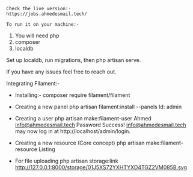     Check the live version:- 
    https://jobs.ahmedesmail.tech/
    
    To run it on your machine:-
1) You will need php
2) composer
3) localdb

Set up localdb, run migrations, then php artisan serve.



If you have any issues feel free to reach out.



Integrating Filament:-

- Installing:-
composer require filament/filament

- Creating a new panel
php artisan filament:install --panels
Id: admin

- Creating a user
php artisan make:filament-user
Ahmed
info@ahmedesmail.tech
Password
Success! info@ahmedesmail.tech may now log in at http://localhost/admin/login.

- Creating a new resource (Core concept)
php artisan make:filament-resource Listing

- For file uploading
php artisan storage:link
http://127.0.0.1:8000/storage/01J5XS72YXHTYXD4TGZ2VM085B.svg


